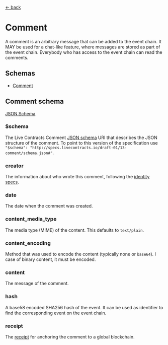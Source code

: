 [← back](../)

# Comment

A comment is an arbitrary message that can be added to the event chain. It MAY be used for a chat-like feature, where
messages are stored as part of the event chain. Everybody who has access to the event chain can read the comments.

## Schemas

* [Comment](#comment-schema)

## Comment schema

[JSON Schema](http://specs.livecontracts.io/draft-01/12-comment/schema.json)

### $schema

The Live Contracts Comment [JSON schema](http://json-schema.org) URI that describes the JSON structure of the comment.
To point to this version of the specification use `"$schema": "http://specs.livecontracts.io/draft-01/13-comment/schema.json#"`.

### creator

The information about who wrote this comment, following the [identity specs](http://specs.livecontracts.io/draft-01/02-identity).

### date

The date when the comment was created.

### content_media_type

The media type (MIME) of the content. This defaults to `text/plain`.

### content_encoding

Method that was used to encode the content (typically none or `base64`). I case of binary content, it must be encoded.

### content

The message of the comment.

### hash

A base58 encoded SHA256 hash of the event. It can be used as identifier to find the corresponding event on the event
chain.

### receipt

The [receipt](http://specs.livecontracts.io/draft-01/01-event-chain/#receipt-schema) for anchoring the comment to a
global blockchain.
